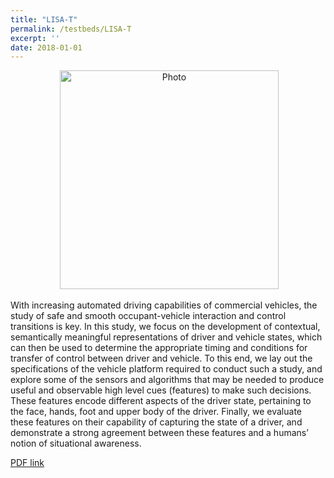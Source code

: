 ```yaml
---
title: "LISA-T"
permalink: /testbeds/LISA-T
excerpt: ''
date: 2018-01-01
---
```

<p align="center">
  <img src="https://arangesh.github.io/images/LISA-T-im1.jpg?raw=true" alt="Photo" style="width: 350px;"/> 
</p>

With increasing automated driving capabilities
of commercial vehicles, the study of safe and smooth
occupant-vehicle interaction and control transitions is key.
In this study, we focus on the development of contextual,
semantically meaningful representations of driver
and vehicle states, which can then be used to determine
the appropriate timing and conditions for transfer of
control between driver and vehicle. To this end, we lay
out the specifications of the vehicle platform required to
conduct such a study, and explore some of the sensors
and algorithms that may be needed to produce useful
and observable high level cues (features) to make such
decisions. These features encode different aspects of the
driver state, pertaining to the face, hands, foot and upper
body of the driver. Finally, we evaluate these features on
their capability of capturing the state of a driver, and
demonstrate a strong agreement between these features
and a humans’ notion of situational awareness.


[PDF link](file://132.239.223.20/web/publications/2018/LISAT.pdf)
